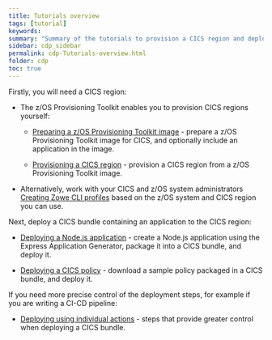```yaml
---
title: Tutorials overview
tags: [tutorial]
keywords:
summary: "Summary of the tutorials to provision a CICS region and deploy applications to it."
sidebar: cdp_sidebar
permalink: cdp-Tutorials-overview.html
folder: cdp
toc: true
---
```


Firstly, you will need a CICS region:

* The z/OS Provisioning Toolkit enables you to provision CICS regions yourself:

   * [Preparing a z/OS Provisioning Toolkit image](cdp-Preparing-a-zOS-PT-image) - prepare a z/OS Provisioning Toolkit image for CICS, and optionally include an application in the image.

  * [Provisioning a CICS region](cdp-Provisioning-a-CICS-region) - provision a CICS region from a z/OS Provisioning Toolkit image.

* Alternatively, work with your CICS and z/OS system administrators [Creating Zowe CLI profiles](cdp-Creating-Zowe-CLI-profiles) based on the z/OS system and CICS region you can use.

Next, deploy a CICS bundle containing an application to the CICS region:

* [Deploying a Node.js application](cdp-Deploying-a-nodejs-application) - create a Node.js application using the Express Application Generator, package it into a CICS bundle, and deploy it.

* [Deploying a CICS policy](cdp-Deploying-a-CICS-policy) - download a sample policy packaged in a CICS bundle, and deploy it.

If you need more precise control of the deployment steps, for example if you are writing a CI-CD pipeline:

* [Deploying using individual actions](cdp-Deploying-using-individual-actions) - steps that provide greater control when deploying a CICS bundle.
